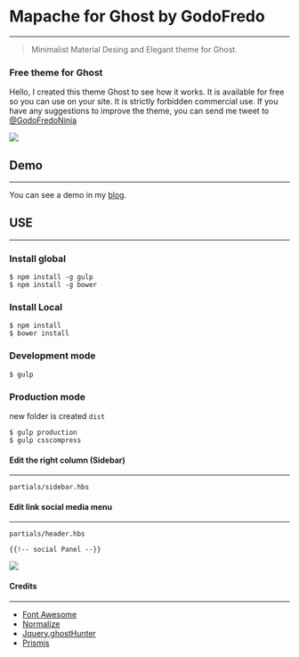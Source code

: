 # Mapache for Ghost by GodoFredo
---
> Minimalist Material Desing and Elegant theme for Ghost.

### Free theme for Ghost

Hello, I created this theme Ghost to see how it works. It is available for free so you can use on your site. It is strictly forbidden commercial use. If you have any suggestions to improve the theme,  you can send me tweet to [@GodoFredoNinja](https://twitter.com/GodoFredoNinja)

![](https://farm1.staticflickr.com/735/20419920384_388ae3e13b_b.jpg)


## Demo
---
You can see a demo in my [blog](https://godofredo.ninja/blog).

## USE
---

### Install global
```
$ npm install -g gulp
$ npm install -g bower
```

### Install Local
```
$ npm install
$ bower install
```
### Development mode
```
$ gulp
```

### Production mode

new folder is created `dist`

```
$ gulp production
$ gulp csscompress
```


#### Edit the right column (Sidebar)
---
`partials/sidebar.hbs`

#### Edit link social media menu
---
`partials/header.hbs`
```
{{!-- social Panel --}}
```
![](https://farm6.staticflickr.com/5763/20422068373_ef92b9173e_b.jpg)

#### Credits
---

- [Font Awesome](http://fontawesome.io/)
- [Normalize](https://necolas.github.io/normalize.css/)
- [Jquery.ghostHunter](https://github.com/jamalneufeld/ghostHunter)
- [Prismjs](http://prismjs.com/)
